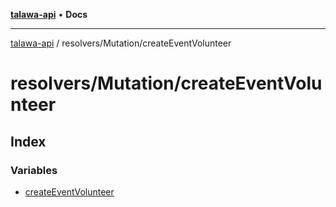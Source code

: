 [**talawa-api**](../../../README.md) • **Docs**

***

[talawa-api](../../../modules.md) / resolvers/Mutation/createEventVolunteer

# resolvers/Mutation/createEventVolunteer

## Index

### Variables

- [createEventVolunteer](variables/createEventVolunteer.md)
